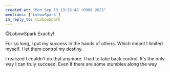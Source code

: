 ```yaml
---
created_at: "Mon Sep 13 13:32:48 +0000 2021"
mentions: ['LobowSpark']
in_reply_to: @LobowSpark
---
```


@LobowSpark Exactly!

For so long, I put my success in the hands of others. Which meant I limited myself. I let them control my destiny. 

I realized I couldn't do that anymore. I had to take back control. It's the only way I can truly succeed. Even if there are some stumbles along the way